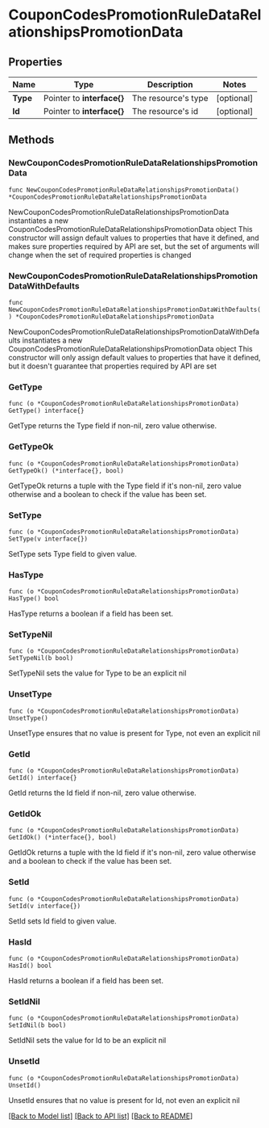 # CouponCodesPromotionRuleDataRelationshipsPromotionData

## Properties

Name | Type | Description | Notes
------------ | ------------- | ------------- | -------------
**Type** | Pointer to **interface{}** | The resource&#39;s type | [optional] 
**Id** | Pointer to **interface{}** | The resource&#39;s id | [optional] 

## Methods

### NewCouponCodesPromotionRuleDataRelationshipsPromotionData

`func NewCouponCodesPromotionRuleDataRelationshipsPromotionData() *CouponCodesPromotionRuleDataRelationshipsPromotionData`

NewCouponCodesPromotionRuleDataRelationshipsPromotionData instantiates a new CouponCodesPromotionRuleDataRelationshipsPromotionData object
This constructor will assign default values to properties that have it defined,
and makes sure properties required by API are set, but the set of arguments
will change when the set of required properties is changed

### NewCouponCodesPromotionRuleDataRelationshipsPromotionDataWithDefaults

`func NewCouponCodesPromotionRuleDataRelationshipsPromotionDataWithDefaults() *CouponCodesPromotionRuleDataRelationshipsPromotionData`

NewCouponCodesPromotionRuleDataRelationshipsPromotionDataWithDefaults instantiates a new CouponCodesPromotionRuleDataRelationshipsPromotionData object
This constructor will only assign default values to properties that have it defined,
but it doesn't guarantee that properties required by API are set

### GetType

`func (o *CouponCodesPromotionRuleDataRelationshipsPromotionData) GetType() interface{}`

GetType returns the Type field if non-nil, zero value otherwise.

### GetTypeOk

`func (o *CouponCodesPromotionRuleDataRelationshipsPromotionData) GetTypeOk() (*interface{}, bool)`

GetTypeOk returns a tuple with the Type field if it's non-nil, zero value otherwise
and a boolean to check if the value has been set.

### SetType

`func (o *CouponCodesPromotionRuleDataRelationshipsPromotionData) SetType(v interface{})`

SetType sets Type field to given value.

### HasType

`func (o *CouponCodesPromotionRuleDataRelationshipsPromotionData) HasType() bool`

HasType returns a boolean if a field has been set.

### SetTypeNil

`func (o *CouponCodesPromotionRuleDataRelationshipsPromotionData) SetTypeNil(b bool)`

 SetTypeNil sets the value for Type to be an explicit nil

### UnsetType
`func (o *CouponCodesPromotionRuleDataRelationshipsPromotionData) UnsetType()`

UnsetType ensures that no value is present for Type, not even an explicit nil
### GetId

`func (o *CouponCodesPromotionRuleDataRelationshipsPromotionData) GetId() interface{}`

GetId returns the Id field if non-nil, zero value otherwise.

### GetIdOk

`func (o *CouponCodesPromotionRuleDataRelationshipsPromotionData) GetIdOk() (*interface{}, bool)`

GetIdOk returns a tuple with the Id field if it's non-nil, zero value otherwise
and a boolean to check if the value has been set.

### SetId

`func (o *CouponCodesPromotionRuleDataRelationshipsPromotionData) SetId(v interface{})`

SetId sets Id field to given value.

### HasId

`func (o *CouponCodesPromotionRuleDataRelationshipsPromotionData) HasId() bool`

HasId returns a boolean if a field has been set.

### SetIdNil

`func (o *CouponCodesPromotionRuleDataRelationshipsPromotionData) SetIdNil(b bool)`

 SetIdNil sets the value for Id to be an explicit nil

### UnsetId
`func (o *CouponCodesPromotionRuleDataRelationshipsPromotionData) UnsetId()`

UnsetId ensures that no value is present for Id, not even an explicit nil

[[Back to Model list]](../README.md#documentation-for-models) [[Back to API list]](../README.md#documentation-for-api-endpoints) [[Back to README]](../README.md)


